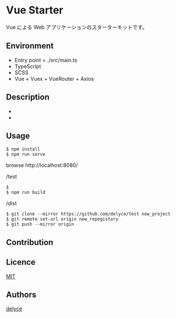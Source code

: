 Vue Starter
============

Vue による Web アプリケーションのスターターキットです。

## Environment

- Entry point = ./src/main.ts
- TypeScript
- SCSS
- Vue + Vuex + VueRouter + Axios

## Description

- 
- 

## Usage

```
$ npm install
$ npm run serve
```

browse http://localhost:8080/

/test

```
$ 
$ npm run build
```

/dist

```
$ git clone --mirror https://github.com/delyce/test new_project
$ git remote set-url origin new_repogistory
$ git push --mirror origin
```

## Contribution



## Licence

[MIT](https://www.opensource.org/licenses/mit-license.php)


## Authors

[delyce](https://github.com/delyce)
